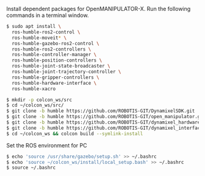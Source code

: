 
Install dependent packages for OpenMANIPULATOR-X. Run the following commands in a terminal window.


```bash
$ sudo apt install \
  ros-humble-ros2-control \
  ros-humble-moveit* \
  ros-humble-gazebo-ros2-control \
  ros-humble-ros2-controllers \
  ros-humble-controller-manager \
  ros-humble-position-controllers \
  ros-humble-joint-state-broadcaster \
  ros-humble-joint-trajectory-controller \
  ros-humble-gripper-controllers \
  ros-humble-hardware-interface \
  ros-humble-xacro
```

```bash
$ mkdir -p colcon_ws/src
$ cd ~/colcon_ws/src/
$ git clone -b humble https://github.com/ROBOTIS-GIT/DynamixelSDK.git
$ git clone -b humble https://github.com/ROBOTIS-GIT/open_manipulator.git
$ git clone -b humble https://github.com/ROBOTIS-GIT/dynamixel_hardware_interface.git
$ git clone -b humble https://github.com/ROBOTIS-GIT/dynamixel_interfaces.git
$ cd ~/colcon_ws && colcon build --symlink-install
```

Set the ROS environment for PC

```bash
$ echo 'source /usr/share/gazebo/setup.sh' >> ~/.bashrc
$ echo 'source ~/colcon_ws/install/local_setup.bash' >> ~/.bashrc
$ source ~/.bashrc
```
